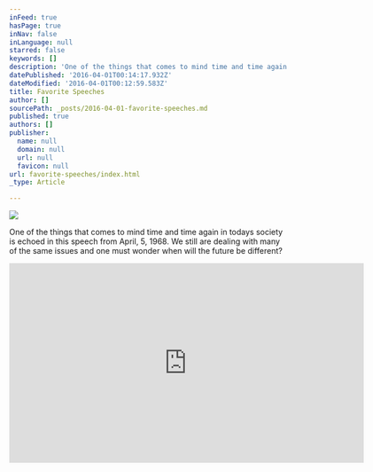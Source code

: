 ```yaml
---
inFeed: true
hasPage: true
inNav: false
inLanguage: null
starred: false
keywords: []
description: 'One of the things that comes to mind time and time again in todays society is echoed in this speech from April, 5, 1968. We still are dealing with many of the same issues and one must wonder when will the future be different?'
datePublished: '2016-04-01T00:14:17.932Z'
dateModified: '2016-04-01T00:12:59.583Z'
title: Favorite Speeches
author: []
sourcePath: _posts/2016-04-01-favorite-speeches.md
published: true
authors: []
publisher:
  name: null
  domain: null
  url: null
  favicon: null
url: favorite-speeches/index.html
_type: Article

---
```

![](https://the-grid-user-content.s3-us-west-2.amazonaws.com/9518bfaf-8410-4278-bd9a-611e99716d49.jpg)

One of the things that comes to mind time and time again in todays society is echoed in this speech from April, 5, 1968\. We still are dealing with many of the same issues and one must wonder when will the future be different?

<iframe width="640" height="360" src="https://www.youtube.com/embed/hMc7Xk86JKg" frameborder="0" allowfullscreen="" style=""></iframe>